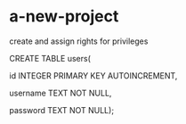 # a-new-project
create and assign rights for  privileges


CREATE TABLE users(

id INTEGER PRIMARY KEY AUTOINCREMENT,

username TEXT NOT NULL,

password TEXT NOT NULL);

